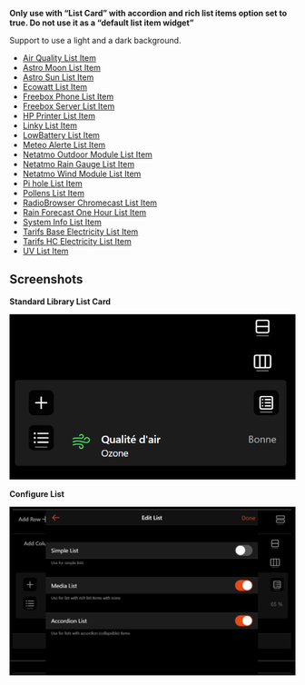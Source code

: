 **Only use with “List Card” with accordion and rich list items option set to true.
Do not use it as a “default list item widget”**

Support to use a light and a dark background.

* [Air Quality List Item](https://github.com/sebSmarthome/openHAB3-widget/tree/main/List_Item_for_use_with_List_Card/Air_Quality_List_Item)
* [Astro Moon List Item](https://github.com/sebSmarthome/openHAB3-widget/tree/main/List_Item_for_use_with_List_Card/Astro_Moon_List_Item)
* [Astro Sun List Item](https://github.com/sebSmarthome/openHAB3-widget/tree/main/List_Item_for_use_with_List_Card/Astro_Sun_List_Item)
* [Ecowatt List Item](https://github.com/sebSmarthome/openHAB3-widget/tree/main/List_Item_for_use_with_List_Card/Ecowatt_List_Item)
* [Freebox Phone List Item](https://github.com/sebSmarthome/openHAB3-widget/tree/main/List_Item_for_use_with_List_Card/Freebox_Phone_List_Item)
* [Freebox Server List Item](https://github.com/sebSmarthome/openHAB3-widget/tree/main/List_Item_for_use_with_List_Card/Freebox_Server_List_Item)
* [HP Printer List Item](https://github.com/sebSmarthome/openHAB3-widget/tree/main/List_Item_for_use_with_List_Card/HP_Printer_List_Item)
* [Linky List Item](https://github.com/sebSmarthome/openHAB3-widget/tree/main/List_Item_for_use_with_List_Card/Linky_List_Item)
* [LowBattery List Item](https://github.com/sebSmarthome/openHAB3-widget/tree/main/List_Item_for_use_with_List_Card/LowBattery_List_Item)
* [Meteo Alerte List Item](https://github.com/sebSmarthome/openHAB3-widget/tree/main/List_Item_for_use_with_List_Card/Meteo_Alerte_List_Item)
* [Netatmo Outdoor Module List Item](https://github.com/sebSmarthome/openHAB3-widget/tree/main/List_Item_for_use_with_List_Card/Netatmo_Outdoor_Module_List_Item)
* [Netatmo Rain Gauge List Item](https://github.com/sebSmarthome/openHAB3-widget/tree/main/List_Item_for_use_with_List_Card/Netatmo_Rain_Gauge_List_Item)
* [Netatmo Wind Module List Item](https://github.com/sebSmarthome/openHAB3-widget/tree/main/List_Item_for_use_with_List_Card/Netatmo_Wind_Module_List_Item)
* [Pi hole List Item](https://github.com/sebSmarthome/openHAB3-widget/tree/main/List_Item_for_use_with_List_Card/Pi_hole_List_Item)
* [Pollens List Item](https://github.com/sebSmarthome/openHAB3-widget/tree/main/List_Item_for_use_with_List_Card/Pollens_List_Item)
* [RadioBrowser Chromecast List Item](https://github.com/sebSmarthome/openHAB3-widget/tree/main/List_Item_for_use_with_List_Card/RadioBrowser_Chromecast_List_Item)
* [Rain Forecast One Hour List Item](https://github.com/sebSmarthome/openHAB3-widget/tree/main/List_Item_for_use_with_List_Card/Rain_Forecast_One_Hour_List_Item)
* [System Info List Item](https://github.com/sebSmarthome/openHAB3-widget/tree/main/List_Item_for_use_with_List_Card/System_Info_List_Item)
* [Tarifs Base Electricity List Item](https://github.com/sebSmarthome/openHAB3-widget/tree/main/List_Item_for_use_with_List_Card/TarifsBase_Electricity_List_Item)
* [Tarifs HC Electricity List Item](https://github.com/sebSmarthome/openHAB3-widget/tree/main/List_Item_for_use_with_List_Card/TarifsHC_Electricity_List_Item)
* [UV List Item](https://github.com/sebSmarthome/openHAB3-widget/tree/main/List_Item_for_use_with_List_Card/UV_List_Item)

## Screenshots

**Standard Library List Card**

![Screen2](https://github.com/sebSmarthome/openHAB3-widget/raw/main/List_Item_for_use_with_List_Card/Air_Quality_List_Item/screenshots/AirQualityListItemScreenShot3.PNG)

**Configure List**

![Screen3](https://github.com/sebSmarthome/openHAB3-widget/raw/main/List_Item_for_use_with_List_Card/Astro_Moon_List_Item/screenshots/AstroMoonListItemScreenShot2.PNG)
